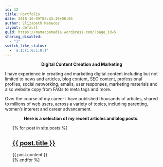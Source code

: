 ```yaml
---
id: 12
title: Portfolio
date: 2018-10-09T08:43:19+00:00
author: Elizabeth Mamacos
layout: default
guid: https://mamacosmedia.wordpress.com/?page_id=5
sharing_disabled:
  - "1"
switch_like_status:
  - 'a:1:{i:0;i:0;}'
---
```

<p style="text-align:center">
  <strong>Digital Content Creation and Marketing </strong>
</p>

I have experience in creating and marketing digital content including but not limited to news and articles, blog content, SEO content, professional profiles, social networking, emails, user responses, marketing materials and also website copy from FAQs to meta tags and more. 

Over the course of my career I have published thousands of articles, shared to millions of web users, across a variety of topics, including parenting, women’s interest and career advancement. 

<p style="text-align:center">
  <strong>Here is a selection of my recent articles&nbsp;and&nbsp;blog&nbsp;posts:&nbsp;</strong>
</p>
<ul>

{% for post in site.posts %}
  <article>
    <h2>
      <a href="{{ post.url }}">
        {{ post.title }}
      </a>
    </h2>
    {{ post.content }}
  </article>
{% endfor %}